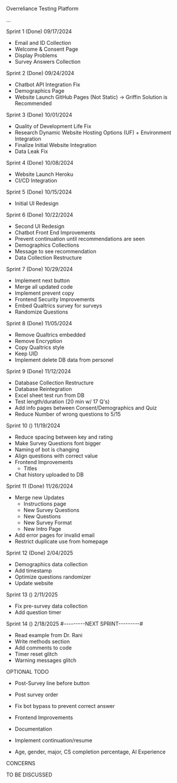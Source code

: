 Overreliance Testing Platform

...

Sprint 1 (Done) 09/17/2024

-   Email and ID Collection
-   Welcome & Consent Page
-   Display Problems
-   Survey Answers Collection

Sprint 2 (Done) 09/24/2024

-   Chatbot API Integration Fix
-   Demographics Page
-   Website Launch GitHub Pages (Not Static) -> Griffin Solution is Recommended

Sprint 3 (Done) 10/01/2024

-   Quality of Development Life Fix
-   Research Dynamic Website Hosting Options (UF) + Environment Integration
-   Finalize Initial Website Integration
-   Data Leak Fix

Sprint 4 (Done) 10/08/2024

-   Website Launch Heroku
-   CI/CD Integration

Sprint 5 (Done) 10/15/2024

-   Initial UI Redesign

Sprint 6 (Done) 10/22/2024

-   Second UI Redesign
-   Chatbot Front End Improvements
-   Prevent continuation until recommendations are seen
-   Demographics Collections
-   Message to see recommendation
-   Data Collection Restructure

Sprint 7 (Done) 10/29/2024

-   Implement next button
-   Merge all updated code
-   Implement prevent copy
-   Frontend Security Improvements
-   Embed Qualtrics survey for surveys
-   Randomize Questions

Sprint 8 (Done) 11/05/2024

-   Remove Qualtrics embedded
-   Remove Encryption
-   Copy Qualtrics style
-   Keep UID
-   Implement delete DB data from personel

Sprint 9 (Done) 11/12/2024

-   Database Collection Restructure
-   Database Reintegration
-   Excel sheet test run from DB
-   Test length/duration (20 min w/ 17 Q's)
-   Add info pages between Consent/Demographics and Quiz
-   Reduce Number of wrong questions to 5/15

Sprint 10 () 11/19/2024

-   Reduce spacing between key and rating
-   Make Survey Questions font bigger
-   Naming of bot is changing
-   Align questions with correct value
-   Frontend Improvements
    -   Titles
-   Chat history uploaded to DB

Sprint 11 (Done) 11/26/2024

-   Merge new Updates
    -   Instructions page
    -   New Survey Questions
    -   New Questions
    -   New Survey Format
    -   New Intro Page
-   Add error pages for invalid email
-   Restrict duplicate use from homepage

Sprint 12 (Done) 2/04/2025

-   Demographics data collection
-   Add timestamp
-   Optimize questions randomizer
-   Update website

Sprint 13 () 2/11/2025

-   Fix pre-survey data collection
-   Add question timer

Sprint 14 () 2/18/2025 #---------NEXT SPRINT---------#

-   Read example from Dr. Rani
-   Write methods section
-   Add comments to code
-   Timer reset glitch
-   Warning messages glitch

OPTIONAL TODO

-   Post-Survey line before button
-   Post survey order
-   Fix bot bypass to prevent correct answer

-   Frontend Improvements
-   Documentation
-   Implement continuation/resume
-   Age, gender, major, CS completion percentage, AI Experience

CONCERNS

TO BE DISCUSSED
